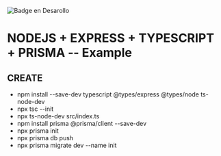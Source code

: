 ![Badge en Desarollo](https://img.shields.io/badge/STATUS-DEVELOPING-yellow)
# NODEJS + EXPRESS + TYPESCRIPT + PRISMA -- Example
## CREATE
- npm install --save-dev typescript @types/express @types/node ts-node-dev
- npx tsc --init
- npx ts-node-dev src/index.ts
- npm install prisma @prisma/client --save-dev
- npx prisma init
- npx prisma db push
- npx prisma migrate dev --name init




